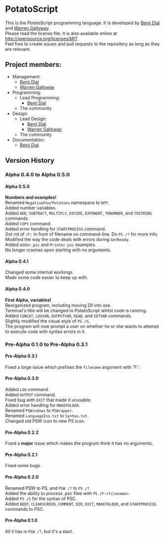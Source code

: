 # PotatoScript
This is the PotatoScript programming language.  It is developed by [Benji Dial](https://github.com/benjidial) and [Warren Galloway](https://github.com/nightofthecastle).  
Please read the license file.  It is also available online at <http://opensource.org/licenses/MIT>.  
Feel free to create issues and pull requests to the repository as long as they are relevant.

## Project members:
* Management:
  * [Benji Dial](https://github.com/benjidial)
  * [Warren Galloway](https://github.com/nightofthecastle)
* Programming:
  * Lead Programming:
    * [Benji Dial](https://github.com/benjidial)
  * The community
* Design:
  * Lead Design:
    * [Benji Dial](https://github.com/benjidial)
    * [Warren Galloway](https://github.com/nightofthecastle)
  * The community
* Documentation:
  * [Benji Dial](https://github.com/benjidial)

## Version History
### Alpha 0.4.0 to Alpha 0.5.0
#### Alpha 0.5.0
**Numbers and examples!**  
Renamed `NegativeFourPotatoes` namespace to `NFP`.  
Added number variables.  
Added `ADD`, `SUBTRACT`, `MULTIPLY`, `DIVIDE`, `EXPONENT`, `TONUMBER`, and `TOSTRING` commands.  
Added `COPY` command.  
Added error handling for `STARTPROCESS` command.  
Got rid of `/F:` in front of filename on command-line.  Do `PS /?` for more info.  
Modified the way the code deals with errors during `GetReady`.  
Added `Adder.psc` and `Printer.psc` examples.  
No longer crashes upon starting with no arguments.
#### Alpha 0.4.1
Changed some internal workings.  
Made some code easier to keep up with.
#### Alpha 0.4.0
**First Alpha, variables!**  
Reorganized program, including moving Dll into exe.  
Terminal's title will be changed to PotatoScript whilst code is running.  
Added `CONCAT`, `LOGVAR`, `OUTPUTVAR`, `READ`, and `SETVAR` commands.  
Slightly modified the visual style of `PS /S`.  
The program will now prompt a user on whether he or she wants to attempt to execute code with syntax errors in it.
### Pre-Alpha 0.1.0 to Pre-Alpha 0.3.1
#### Pre-Alpha 0.3.1
Fixed a *large* issue which prefixes the `filename` argument with 'F:'.
#### Pre-Alpha 0.3.0
Added `LOG` command.  
Added `OUTPUT` command.  
Fixed bug with `EXIT` that made it unusable.  
Added error handling for `MAKEFOLDER`.  
Renamed `PSWindows` to `PSWrapper`.  
Renamed `LanguageIno.txt` to `Syntax.txt`.  
Changed old PSW icon to new PS icon.  
#### Pre-Alpha 0.2.2
Fixed a **major** issue which makes the program think it has no arguments.
#### Pre-Alpha 0.2.1
Fixed some bugs.
#### Pre-Alpha 0.2.0
Renamed PSW to PS, and `PSW /?` to `PS /?`.  
Added the ability to process .psc files with `PS /F:<filename>`.  
Added `PS /S` for the syntax of PSC.  
Added `BEEP`, `CLEARSCREEN`, `COMMENT`, `DIR`, `EXIT`, `MAKEFOLDER`, and `STARTPROCESS` commands to PSC.  
#### Pre-Alpha 0.1.0
All it has is `PSW /?`, but it's a start.
